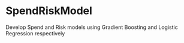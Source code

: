 # SpendRiskModel
Develop Spend and Risk models using Gradient Boosting and Logistic Regression respectively
